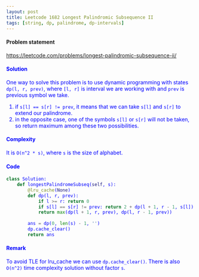 ```yaml
---
layout: post
title: Leetcode 1682 Longest Palindromic Subsequence II
tags: [string, dp, palindrome, dp-intervals]
---
```


#### Problem statement

<a href="https://leetcode.com/problems/longest-palindromic-subsequence-ii/"> <font color = blue>https://leetcode.com/problems/longest-palindromic-subsequence-ii/

#### Solution
One way to solve this problem is to use dynamic programming with states `dp(l, r, prev)`, where `[l, r]` is interval we are working with and `prev` is previous symbol we take.

1. if `s[l] == s[r] != prev`, it means that we can take `s[l]` and `s[r]` to extend our palindrome.
2. in the opposite case, one of the symbols `s[l]` or `s[r]` will not be taken, so return maximum among these two possibilities.

#### Complexity
It is `O(n^2 * s)`, where `s` is the size of alphabet.

#### Code
```python
class Solution:
    def longestPalindromeSubseq(self, s):
        @lru_cache(None)
        def dp(l, r, prev):
            if l >= r: return 0
            if s[l] == s[r] != prev: return 2 + dp(l + 1, r - 1, s[l])
            return max(dp(l + 1, r, prev), dp(l, r - 1, prev))
        
        ans = dp(0, len(s) - 1, '')
        dp.cache_clear()
        return ans
```

#### Remark
To avoid TLE for lru_cache we can use `dp.cache_clear()`.
There is also `O(n^2)` time complexity solution without factor `s`.

